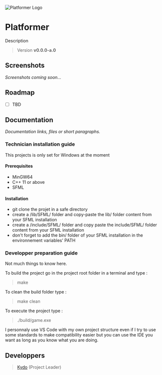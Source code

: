 ![Platformer Logo](Content/Logo/Platformer_large_logo.png?raw=true)
# Platformer
Description

> Version **v0.0.0-a.0**

## Screenshots
_Screenshots coming soon..._

## Roadmap
- [ ] TBD

## Documentation
_Documentation links, files or short paragraphs._
### Technician installation guide
This projects is only set for Windows at the moment
#### Prerequisites
- MinGW64
- C++ 11 or above
- SFML
#### Installation
- git clone the projet in a safe directory
- create a /lib/SFML/ folder and copy-paste the lib/ folder content from your
SFML installation
- create a /include/SFML/ folder and copy paste the include/SFML/ folder content
from your SFML installation
- don't forget to add the bin/ folder of your SFML installation in the
environnement variables' PATH
### Developper preparation guide
Not much things to know here.

To build the project go in the project root folder in a terminal and type :
> make

To clean the build folder type :
> make clean

To execute the project type :
> ./build/game.exe

I personnaly use VS Code with my own project structure even if I try to use some
standards to make compatibility easier but you can use the IDE you want as long
as you know what you are doing.

## Developpers
> [Kydo](https://github.com/ErnestErgonomique) (Project Leader)
